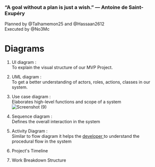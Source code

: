 ### “A goal without a plan is just a wish.” — Antoine de Saint-Exupéry


 Planned by @Talhamemon25 and @Hassaan2612 <br>
 Executed by @No3Mc <br>







# Diagrams

1. UI diagram : <br>
To explain the visual structure of our MVP Project. <br>

2. UML diagram : <br>
To get a better understanding of actors, roles, actions, classes in our system.<br>

3. Use case diagram : <br>
Elaborates high-level functions and scope of a system <br>
![Screenshot (9)](https://user-images.githubusercontent.com/96626987/157364630-211a9c0c-6ec6-453a-a69f-71e23aec701b.png)


4. Sequence diagram : <br>
Defines the overall interaction in the system <br>

5. Activity Diagram : <br>
Similar to flow diagram it helps the [developer ](https://github.com/No3Mc)to understand the procedural flow in the system<br>

6. Project's Timeline <br>

7. Work Breakdown Structure <br>

